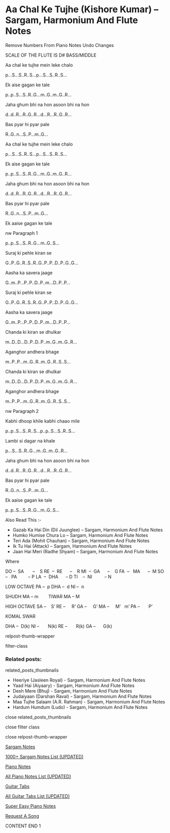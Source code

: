 
# Aa Chal Ke Tujhe (Kishore Kumar) – Sargam, Harmonium And Flute Notes

Remove Numbers From Piano Notes
Undo Changes

SCALE OF THE FLUTE IS D# BASS/MIDDLE

Aa chal ke tujhe mein leke chalo

p…S…S..R..S…p…S…S..R..S…

Ek aise gagan ke tale

p..p..S…S..R..G…m..G..m..G..R…

Jaha ghum bhi na hon asoon bhi na hon

d..d..R…R..G..R…d…R…R..G..R…

Bas pyar hi pyar pale

R..G..n…S..P…m..G…

Aa chal ke tujhe mein leke chalo

p…S…S..R..S…p…S…S..R..S…

Ek aise gagan ke tale

p..p..S…S..R..G…m..G..m..G..R…

Jaha ghum bhi na hon asoon bhi na hon

d..d..R…R..G..R…d…R…R..G..R…

Bas pyar hi pyar pale

R..G..n…S..P…m..G…

Ek aaise gagan ke tale

nw Paragraph 1

p..p..S…S..R..G…m..G..S…

Suraj ki pehle kiran se

G..P..G..R..S..R..G..P..P..D..P..G..G…

Aasha ka savera jaage

G..m..P…P..P..D..P..m…D..P..P…

Suraj ki pehle kiran se

G..P..G..R..S..R..G..P..P..D..P..G..G…

Aasha ka savera jaage

G..m..P…P..P..D..P..m…D..P..P…

Chanda ki kiran se dhulkar

m..D..D…D..P..D..P..m..G..m..G..R…

Aganghor andhera bhage

m..P..P…m..G..R..m..G..R..S..S…

Chanda ki kiran se dhulkar

m..D..D…D..P..D..P..m..G..m..G..R…

Aganghor andhera bhage

m..P..P…m..G..R..m..G..R..S..S…

nw Paragraph 2

Kabhi dhoop khile kabhi chaao mile

p..p..S…S..R..S…p..p..S…S..R..S…

Lambi si dagar na khale

p…S…S..R..G…m..G..m..G..R…

Jaha ghum bhi na hon asoon bhi na hon

d..d..R…R..G..R…d…R…R..G..R…

Bas pyar hi pyar pale

R..G..n…S..P…m..G…

Ek aaise gagan ke tale

p..p..S…S..R..G…m..G..S…

Also Read This :-

* Gazab Ka Hai Din (Dil Juunglee) – Sargam, Harmonium And Flute Notes
* Humko Humise Chura Lo – Sargam, Harmonium And Flute Notes
* Teri Ada (Mohit Chauhan) – Sargam, Harmonium And Flute Notes
* Ik Tu Hai (Attack) – Sargam, Harmonium And Flute Notes
* Jaan Hai Meri (Radhe Shyam) – Sargam, Harmonium And Flute Notes

Where

DO –  SA       –    S
RE  –  RE      –    R
MI  –  GA      –    G
FA  –   MA      –  M
SO  –   PA         – P
LA  –  DHA      – D
TI    –  NI          – N

LOW OCTAVE
PA –  p
DHA –  d
NI –  n

SHUDH MA – m        TIWAR MA – M

HIGH OCTAVE
SA –    S’
RE –     R’
GA –     G’
MA –     M’   m’
PA –       P’

KOMAL SWAR

DHA –  D(k)
NI –       N(k)
RE –       R(k)
GA –      G(k)

relpost-thumb-wrapper

filter-class

### Related posts:

related_posts_thumbnails

* Heeriye (Jasleen Royal) - Sargam, Harmonium And Flute Notes
* Yaad Hai (Aiyaary) - Sargam, Harmonium And Flute Notes
* Desh Mere (Bhuj) - Sargam, Harmonium And Flute Notes
* Judaiyaan (Darshan Raval) - Sargam, Harmonium And Flute Notes
* Maa Tujhe Salaam (A.R. Rahman) - Sargam, Harmonium And Flute Notes
* Hardum Humdum (Ludo) - Sargam, Harmonium And Flute Notes

close related_posts_thumbnails

close filter class

close relpost-thumb-wrapper

[Sargam Notes](https://www.notationsworld.com/sargam-notes.html)

[1000+ Sargam Notes List (UPDATED)](https://www.notationsworld.com/all-songs-list-sargam-notes.html)

[Piano Notes](https://www.notationsworld.com/piano-notes.html)

[All Piano Notes List (UPDATED)](https://www.notationsworld.com/all-songs-list-piano-notes.html)

[Guitar Tabs](https://www.notationsworld.com/guitar-tabs.html)

[All Guitar Tabs List (UPDATED)](https://www.notationsworld.com/all-songs-list-guitar-tabs.html)

[Super Easy Piano Notes](https://studywall.in/)

[Request A Song](https://www.notationsworld.com/request-a-song.html)

CONTENT END 1

